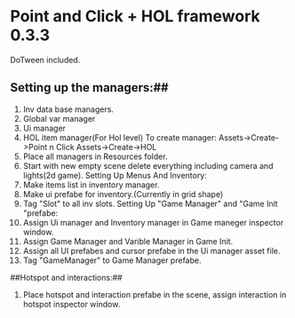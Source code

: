 # Point and Click  + HOL framework 0.3.3 #
DoTween included.

## Setting up the managers:##
1. Inv data base managers.
2. Global var manager
3. Ui manager
4. HOL item manager(For Hol level)
To create manager:
Assets->Create->Point n Click
Assets->Create->HOL
1. Place all managers in Resources folder.
2. Start with new empty scene delete everything including camera and lights(2d game).
Setting Up Menus And Inventory:
1. Make items list in inventory manager.
2. Make ui prefabe for inventory.(Currently in grid shape)
3. Tag "Slot" to all inv slots.
Setting Up "Game Manager" and "Game Init "prefabe:
1. Assign Ui manager and Inventory manager in Game maneger inspector window.
2. Assign Game Manager and Varible Manager in Game Init.
3. Assign all UI prefabes and cursor prefabe in the Ui manager asset file.
4. Tag "GameManager" to Game Manager prefabe.


##Hotspot and interactions:##
1. Place hotspot and interaction prefabe in the scene, assign interaction in hotspot inspector window.
